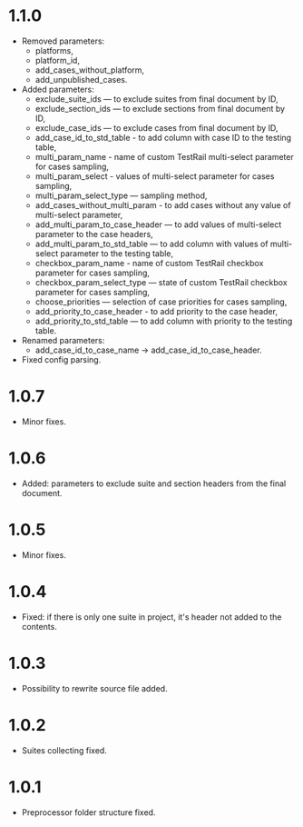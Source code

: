 # 1.1.0

-   Removed parameters:
    - platforms,
    - platform_id,
    - add_cases_without_platform,
    - add_unpublished_cases.
-   Added parameters:
    - exclude_suite_ids — to exclude suites from final document by ID,
    - exclude_section_ids — to exclude sections from final document by ID,
    - exclude_case_ids — to exclude cases from final document by ID,
    - add_case_id_to_std_table - to add column with case ID to the testing table,
    - multi_param_name - name of custom TestRail multi-select parameter for cases sampling,
    - multi_param_select - values of multi-select parameter for cases sampling,
    - multi_param_select_type — sampling method,
    - add_cases_without_multi_param - to add cases without any value of multi-select parameter,
    - add_multi_param_to_case_header — to add values of multi-select parameter to the case headers,
    - add_multi_param_to_std_table — to add column with values of multi-select parameter to the testing table,
    - checkbox_param_name - name of custom TestRail checkbox parameter for cases sampling,
    - checkbox_param_select_type — state of custom TestRail checkbox parameter for cases sampling,
    - choose_priorities — selection of case priorities for cases sampling,
    - add_priority_to_case_header - to add priority to the case header,
    - add_priority_to_std_table — to add column with priority to the testing table.
-   Renamed parameters:
    - add_case_id_to_case_name -> add_case_id_to_case_header.
-   Fixed config parsing.

# 1.0.7

-   Minor fixes.

# 1.0.6

-   Added: parameters to exclude suite and section headers from the final document.

# 1.0.5

-   Minor fixes.

# 1.0.4

-   Fixed: if there is only one suite in project, it's header not added to the contents.

# 1.0.3

-   Possibility to rewrite source file added.

# 1.0.2

-   Suites collecting fixed.

# 1.0.1

-   Preprocessor folder structure fixed.
